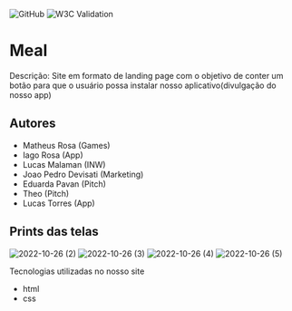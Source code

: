 ![GitHub](https://img.shields.io/github/license/Lusckas777/teste)
![W3C Validation](https://img.shields.io/github/license/validator.w3.org/nu/?doc=https%3A%2F%2Fgithub.com%2FLusckas777%2Ftrabalho)

# Meal

Descrição:
Site em formato de landing page com o objetivo de conter um botão para que o usuário possa instalar nosso aplicativo(divulgação do nosso app)

## Autores

- Matheus Rosa (Games)
- Iago Rosa (App)
- Lucas Malaman (INW)
- Joao Pedro Devisati (Marketing)
- Eduarda Pavan (Pitch)
- Theo (Pitch)
- Lucas Torres (App)

## Prints das telas
![2022-10-26 (2)](https://user-images.githubusercontent.com/91259238/198170708-4121ad1d-3398-4914-8bfa-dada6252d9e8.png)
![2022-10-26 (3)](https://user-images.githubusercontent.com/91259238/198170718-4d5c8a8e-b91a-45ec-8924-ee6bc660c13e.png)
![2022-10-26 (4)](https://user-images.githubusercontent.com/91259238/198170721-c7bf7fbf-5b1e-4d88-8ad4-a7b9fc27354c.png)
![2022-10-26 (5)](https://user-images.githubusercontent.com/91259238/198170724-e6696fd4-7c0e-4d94-9b34-21553ab1337d.png)


Tecnologias utilizadas no nosso site
- html
- css

